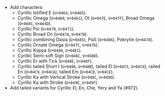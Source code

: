  * Add characters:
   - Cyrillic Iotified E (`U+0464`, `U+0465`).
   - Cyrillic Omega (`U+0460`, `U+0461`), Ot (`U+047E`, `U+047F`), Broad Omega (`U+A64C`, `U+A64D`).
   - Cyrillic Psi (`U+0470`, `U+0471`).
   - Cyrillic Broad On (`U+047A`, `U+047B`).
   - Cyrillic combining Dasia (`U+0485`), Psili (`U+0486`), Pokrytie (`U+0478`).
   - Cyrillic Ornate Omega (`U+047C`, `U+047D`).
   - Cyrillic Koppa (`U+0480`, `U+0481`).
   - Cyrillic Semi-soft Sign (`U+048C`, `U+048D`).
   - Cyrillic Er with Tick (`U+048E`, `U+048F`).
   - Cyrillic tailed Short I (`U+048A`, `U+048B`), tailed El (`U+04C5`, `U+04C6`), railed En (`U+04C9`, `U+04CA`), tailed Em (`U+04CD`, `U+04CE`).
   - Cyrillic Ka with Vertical Stroke (`U+049C`, `U+049D`).
   - Cyrillic Ka with Stroke (`U+049E`, `U+049F`).
 * Add tailed variants for Cyrillic El, En, Che, Yery and Ya (#972).